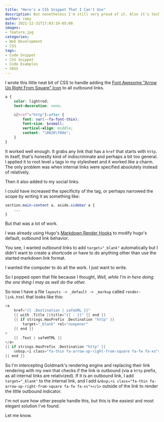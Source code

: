 ```yaml
---
title: "Here's a CSS Snippet That I Can't Use"
description: But nonetheless I'm still very proud of it. Also it's technically SASS, I guess.
author: remy
date: 2021-12-31T17:03:19-05:00
images: 
- feature.jpg
categories:
- Web Development
- CSS
tags:
- Code Snippet
- CSS Snippet
- Code Examples
- SASS
---
```


I wrote this little neat bit of CSS to handle adding the [Font Awesome "Arrow Up Right From Square" Icon](https://fontawesome.com/v6.0/icons/arrow-up-right-from-square?s=thin) to all outbound links.

```scss
a {
	color: lightred;
	text-decoration: none;

	&[href^="http"]:after {
		font: var(--fa-font-thin);
		font-size: $xsmall;
		vertical-align: middle;
		content: "\0020\f08e";
	}
}
```

It worked well enough. It grabs any link that has a `href` that starts with `http`. In itself, that's honestly kind of indiscriminate and perhaps a bit too general. I applied it to root level `a` tags in my stylesheet and it worked like a charm. The only problem was when internal links were specified absolutely instead of relatively.

Then it also added to my social links.

I could have increased the specificity of the tag, or perhaps narrowed the scope by writing it as something like:

```css
section.main-content a, aside.sidebar a {
	...
}
```

But that was a lot of work.

I was already using Hugo's [Markdown Render Hooks](https://gohugo.io/getting-started/configuration-markup#markdown-render-hooks) to modify hugo's default, outbound link behavior.

You see, I wanted outbound links to add `target="_blank"` automatically but I didn't want to create a shortcode or have to do anything other than use the started markdown link format.

I wanted the computer to do all the work. I just want to write.

So I popped open that file because I thought, *Well, while I'm in here doing the one thing I may as well do the other.*

So now I have a file `layouts -> _default -> _markup` called `render-link.html` that looks like this:

```go
<a 
	href="{{ .Destination | safeURL }}" 
	{{ with .Title }}title="{{ . }}" {{ end }}
	{{ if strings.HasPrefix .Destination "http" }}
		target="_blank" rel="noopener"
	{{ end }}
>
	{{ .Text | safeHTML }}
</a>
{{ if strings.HasPrefix .Destination "http" }}
	&nbsp;<i class="fa-thin fa-arrow-up-right-from-square fa-fw fa-xs"></i>
{{ end }}
```

So I'm intercepting Goldmark's rendering engine and replacing their link rendering with my own that checks if the link is outbound (via a `http` prefix, as all internal links are relativized). If it is an outbound link, I add `target="_blank"` to the internal link, and I add `&nbsp;<i class="fa-thin fa-arrow-up-right-from-square fa-fw fa-xs"></i>` outside of the link to render the little outbound indicator.

I'm not sure how other people handle this, but this is the easiest and most elegant solution I've found. 

Let me know.